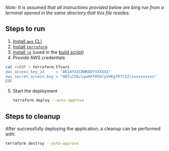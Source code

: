 *Note: It is assumed that all instructions provided below are bing run from a terminal opened in the same directory that this file resides.*

## Steps to run

1. [Install `aws` CLI](https://docs.aws.amazon.com/cli/latest/userguide/getting-started-install.html)
2. [Install `terraform`](https://developer.hashicorp.com/terraform/tutorials/aws-get-started/install-cli)
3. [Install `jq`](https://stedolan.github.io/jq/download/) (used in the [build script](./scripts/build.sh))
4. Provide AWS credentials
```sh
cat <<EOF > terraform.tfvars
aws_access_key_id     = "AKIAYXZCRWKDO7VXXXXX"
aws_secret_access_key = "HB7uCOA/xywHXfHSbCyVmKg7R7t3Z/xxxxxxxxxx"
EOF
```
5. Start the deployment
    ```sh
    terraform deploy --auto-approve
    ```

## Steps to cleanup
After successfully deploying the application, a cleanup can be performed with:
```sh
terraform destroy --auto-approve
```
